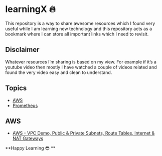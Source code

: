 # learningX :fire:
This repository is a way to share awesome resources which I found very useful while I am learning new technology and this repository acts as a bookmark where I can store all important links which I need to revisit.

## Disclaimer
Whatever resources I’m sharing is based on my view. For example if it’s a youtube video then mostly I have watched a couple of videos related and found the very video easy and clean to understand.

## Topics

 - [AWS](#aws)
 - [Prometheus](#prometheus)

## AWS

 - [AWS - VPC Demo, Public & Private Subnets, Route Tables, Internet & NAT Gateways]([https://www.youtube.com/watch?v=tD9vDv0uyI8](https://www.youtube.com/watch?v=tD9vDv0uyI8))


**Happy Learning :sunglasses: **